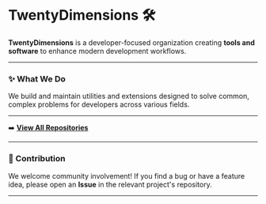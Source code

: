 # TwentyDimensions 🛠️

**TwentyDimensions** is a developer-focused organization creating **tools and software** to enhance modern development workflows.

---

### ✨ What We Do

We build and maintain utilities and extensions designed to solve common, complex problems for developers across various fields.

---

➡️ **[View All Repositories](https://github.com/TwentyDimensions?tab=repositories)**

---

### 🤝 Contribution

We welcome community involvement! If you find a bug or have a feature idea, please open an **Issue** in the relevant project's repository.

---
